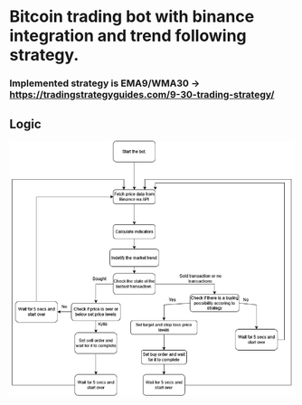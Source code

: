 # Bitcoin trading bot with binance integration and trend following strategy.
### Implemented strategy is EMA9/WMA30 -> https://tradingstrategyguides.com/9-30-trading-strategy/

## Logic
![Graph](logic.png)